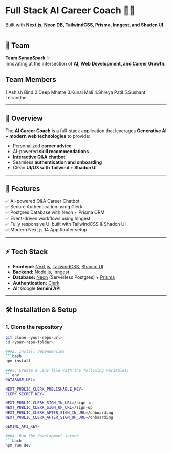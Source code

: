 # Full Stack AI Career Coach 🧑‍💻  
Built with **Next.js, Neon DB, TailwindCSS, Prisma, Inngest, and Shadcn UI**  



---

## 👥 Team
**Team SynapSpark** ✨  
Innovating at the intersection of **AI, Web Development, and Career Growth**.
## Team Members
1.Ashish Bind
2.Deep Mhatre
3.Kunal Mali
4.Shreya Patil
5.Sushant Telrandhe

---

## 🚀 Overview
The **AI Career Coach** is a full-stack application that leverages **Generative AI + modern web technologies** to provide:  
- Personalized **career advice**  
- AI-powered **skill recommendations**  
- **Interactive Q&A chatbot**  
- Seamless **authentication and onboarding**  
- Clean **UI/UX with Tailwind + Shadcn UI**  

---

## 📌 Features
✅ AI-powered Q&A Career Chatbot  
✅ Secure Authentication using Clerk  
✅ Postgres Database with Neon + Prisma ORM  
✅ Event-driven workflows using Inngest  
✅ Fully responsive UI built with TailwindCSS & Shadcn UI  
✅ Modern Next.js 14 App Router setup  

---

## ⚡ Tech Stack
- **Frontend:** [Next.js](https://nextjs.org/), [TailwindCSS](https://tailwindcss.com/), [Shadcn UI](https://ui.shadcn.com/)  
- **Backend:** [Node.js](https://nodejs.org/), [Inngest](https://www.inngest.com/)  
- **Database:** [Neon](https://neon.tech/) (Serverless Postgres) + [Prisma](https://www.prisma.io/)  
- **Authentication:** [Clerk](https://clerk.com/)  
- **AI:** Google **Gemini API**  

---

## 🛠️ Installation & Setup

### 1. Clone the repository
```bash
git clone <your-repo-url>
cd <your-repo-folder>

###2. Install dependencies
```bash
npm install

###3. Create a .env file with the following variables:
```env
DATABASE_URL=

NEXT_PUBLIC_CLERK_PUBLISHABLE_KEY=
CLERK_SECRET_KEY=

NEXT_PUBLIC_CLERK_SIGN_IN_URL=/sign-in
NEXT_PUBLIC_CLERK_SIGN_UP_URL=/sign-up
NEXT_PUBLIC_CLERK_AFTER_SIGN_IN_URL=/onboarding
NEXT_PUBLIC_CLERK_AFTER_SIGN_UP_URL=/onboarding

GEMINI_API_KEY=

###4. Run the development server
```bash
npm run dev
